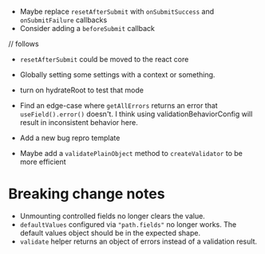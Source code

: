 - Maybe replace `resetAfterSubmit` with `onSubmitSuccess` and `onSubmitFailure` callbacks
- Consider adding a `beforeSubmit` callback

// follows

- `resetAfterSubmit` could be moved to the react core
- Globally setting some settings with a context or something.
- turn on hydrateRoot to test that mode

- Find an edge-case where `getAllErrors` returns an error that `useField().error()` doesn't.
  I think using validationBehaviorConfig will result in inconsistent behavior here.

- Add a new bug repro template

- Maybe add a `validatePlainObject` method to `createValidator` to be more efficient

# Breaking change notes

- Unmounting controlled fields no longer clears the value.
- `defaultValues` configured via `"path.fields"` no longer works. The default values object should be in the expected shape.
- `validate` helper returns an object of errors instead of a validation result.
